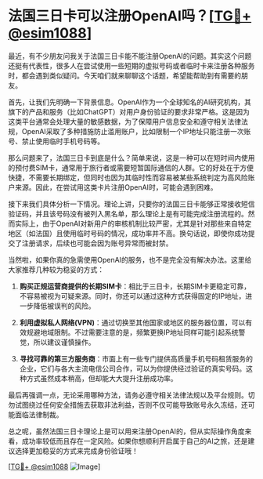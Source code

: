 # 法国三日卡可以注册OpenAI吗？[[TG💪+ @esim1088](https://t.me/s/esim1088)]

最近，有不少朋友问我关于法国三日卡能不能注册OpenAI的问题。其实这个问题还挺有代表性，很多人在尝试使用一些短期的虚拟号码或者临时卡来注册各种服务时，都会遇到类似疑问。今天咱们就来聊聊这个话题，希望能帮助到有需要的朋友。

首先，让我们先明确一下背景信息。OpenAI作为一个全球知名的AI研究机构，其旗下的产品和服务（比如ChatGPT）对用户身份验证的要求非常严格。这是因为这类平台通常会处理大量的敏感数据，为了保障用户信息安全和遵守相关法律法规，OpenAI采取了多种措施防止滥用账户，比如限制一个IP地址只能注册一次账号、禁止使用临时手机号码等。

那么问题来了，法国三日卡到底是什么？简单来说，这是一种可以在短时间内使用的预付费SIM卡，通常用于旅行者或需要短暂国际通信的人群。它的好处在于方便快捷，不需要长期绑定，但同时也因为其临时性而容易被某些系统判定为高风险账户来源。因此，在尝试用这类卡片注册OpenAI时，可能会遇到困难。

接下来我们具体分析一下情况。理论上讲，只要你的法国三日卡能够正常接收短信验证码，并且该号码没有被列入黑名单，那么理论上是有可能完成注册流程的。然而实际上，由于OpenAI对新用户的审核机制比较严密，尤其是针对那些来自特定地区（如法国）且使用临时号码的情况，成功率并不高。换句话说，即使你成功提交了注册请求，后续也可能会因为账号异常而被封禁。

当然啦，如果你真的急需使用OpenAI的服务，也不是完全没有解决办法。这里给大家推荐几种较为稳妥的方式：

1. **购买正规运营商提供的长期SIM卡**：相比于三日卡，长期SIM卡更稳定可靠，不容易被视为可疑来源。同时，你还可以通过这种方式获得固定的IP地址，进一步降低被误判的风险。
   
2. **利用虚拟私人网络(VPN)**：通过切换至其他国家或地区的服务器位置，可以有效规避地域限制。不过需要注意的是，频繁更换IP地址同样可能引起系统警觉，所以建议谨慎操作。

3. **寻找可靠的第三方服务商**：市面上有一些专门提供高质量手机号码租赁服务的企业，它们与各大主流电信公司合作，可以为你提供经过验证的真实号码。这种方式虽然成本稍高，但却能大大提升注册成功率。

最后再强调一点，无论采用哪种方法，请务必遵守相关法律法规以及平台规则。切勿试图绕过任何安全措施去获取非法利益，否则不仅可能导致账号永久冻结，还可能面临法律制裁。

总之呢，虽然法国三日卡理论上是可以用来注册OpenAI的，但从实际操作角度来看，成功率较低而且存在一定风险。如果你想顺利开启属于自己的AI之旅，还是建议选择更加稳妥的方式来完成身份验证哦！

[[TG💪+ @esim1088](https://t.me/s/esim1088) ![Image](https://i.postimg.cc/4NQfJmqS/Snipaste-2025-05-13-00-14-12.png)]